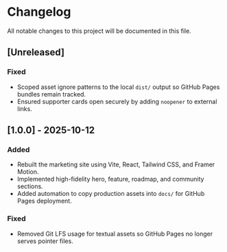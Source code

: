 # Changelog

All notable changes to this project will be documented in this file.

## [Unreleased]

### Fixed
- Scoped asset ignore patterns to the local `dist/` output so GitHub Pages bundles remain tracked.
- Ensured supporter cards open securely by adding `noopener` to external links.

## [1.0.0] - 2025-10-12

### Added
- Rebuilt the marketing site using Vite, React, Tailwind CSS, and Framer Motion.
- Implemented high-fidelity hero, feature, roadmap, and community sections.
- Added automation to copy production assets into `docs/` for GitHub Pages deployment.

### Fixed
- Removed Git LFS usage for textual assets so GitHub Pages no longer serves pointer files.

